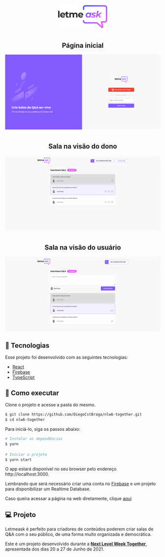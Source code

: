 <p align="center">
  <img alt="Letmeask" src=".github/logo.svg" width="160px">
</p>

<h1 align="center">
  <h2 align="center">Página inicial</h2>
    <img alt="Letmeask" src=".github/HomeScreen.png" />
</h1>

<br>

<h1 align="center">
  <h2 align="center">Sala na visão do dono</h2>
    <img alt="Letmeask" src=".github/adminRoom.png" />
</h1>

<br>

<h1 align="center">
  <h2 align="center">Sala na visão do usuário</h2>
    <img alt="Letmeask" src=".github/userRoom.png" />
</h1>

<br>

## 🧪 Tecnologias

Esse projeto foi desenvolvido com as seguintes tecnologias:

- [React](https://reactjs.org)
- [Firebase](https://firebase.google.com/)
- [TypeScript](https://www.typescriptlang.org/)

## 🚀 Como executar

Clone o projeto e acesse a pasta do mesmo.

```bash
$ git clone https://github.com/DiegoCstBraga/nlw6-together.git
$ cd nlw6-together
```

Para iniciá-lo, siga os passos abaixo:
```bash
# Instalar as dependências
$ yarn

# Iniciar o projeto
$ yarn start
```
O app estará disponível no seu browser pelo endereço http://localhost:3000.

Lembrando que será necessário criar uma conta no [Firebase](https://firebase.google.com/) e um projeto para disponibilizar um Realtime Database.

Caso queira acessar a página na web diretamente, clique [aqui](https://letmeask-da1c5.web.app/)

## 💻 Projeto

Letmeask é perfeito para criadores de conteúdos poderem criar salas de Q&A com o seu público, de uma forma muito organizada e democrática. 

Este é um projeto desenvolvido durante a **[Next Level Week Together](https://nextlevelweek.com/)**, apresentada dos dias 20 a 27 de Junho de 2021.
